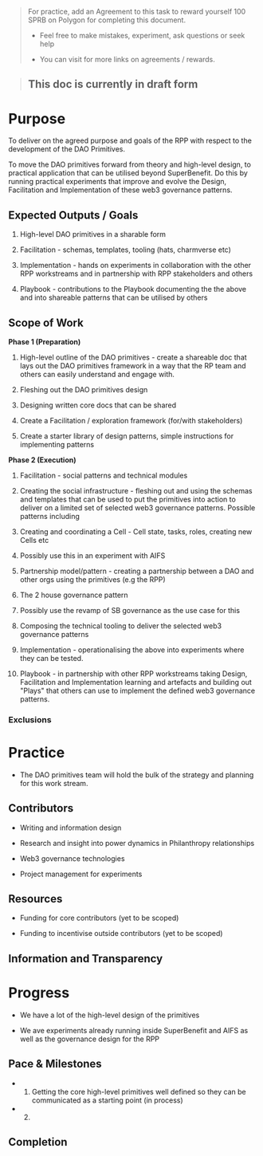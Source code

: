 > For practice, add an Agreement to this task to reward yourself 100 SPRB on Polygon for completing this document.
>
> - Feel free to make mistakes, experiment, ask questions or seek help
>
> - You can visit  for more links on agreements / rewards.

> ## **This doc is currently in draft form**

# Purpose

To deliver on the agreed purpose and goals of the RPP with respect to the development of the DAO Primitives.

To move the DAO primitives forward from theory and high-level design, to practical application that can be utilised beyond SuperBenefit. Do this by running practical experiments that improve and evolve the Design, Facilitation and Implementation of these web3 governance patterns. 

## Expected Outputs / Goals

1. High-level DAO primitives in a sharable form

2. Facilitation - schemas, templates, tooling (hats, charmverse etc)

3. Implementation - hands on experiments in collaboration with the other RPP workstreams and in partnership with RPP stakeholders and others

4. Playbook - contributions to the Playbook documenting the the above and into shareable patterns that can be utilised by others

## Scope of Work

**Phase 1 (Preparation)**

1. High-level outline of the DAO primitives - create a shareable doc that lays out the DAO primitives framework in a way that the RP team and others can easily understand and engage with.


1. Fleshing out the DAO primitives design

2. Designing written core docs that can be shared


1. Create a Facilitation / exploration framework (for/with stakeholders)

2. Create a starter library of design patterns, simple instructions for implementing patterns


**Phase 2 (Execution)**

1. Facilitation - social patterns and technical modules


1. Creating the social infrastructure - fleshing out and using the schemas and templates that can be used to put the primitives into action to deliver on a limited set of selected web3 governance patterns. Possible patterns including


1. Creating and coordinating a Cell - Cell state, tasks, roles, creating new Cells etc


1. Possibly use this in an experiment with AIFS 


1. Partnership model/pattern - creating a partnership between a DAO and other orgs using the primitives (e.g the RPP)

2. The 2 house governance pattern 


1. Possibly use the revamp of SB governance as the use case for this


1. Composing the technical tooling to deliver the selected web3 governance patterns  


1. Implementation - operationalising the above into experiments where they can be tested. 

2. Playbook - in partnership with other RPP workstreams taking Design, Facilitation and Implementation learning and artefacts and building out "Plays" that others can use to implement the defined web3 governance patterns. 

### Exclusions

# Practice

- The DAO primitives team will hold the bulk of the strategy and planning for this work stream. 


## Contributors

- Writing and information design

- Research and insight into power dynamics in Philanthropy relationships

- Web3 governance technologies

- Project management for experiments 


## Resources

- Funding for core contributors (yet to be scoped)

- Funding to incentivise outside contributors (yet to be scoped)

## Information and Transparency

# Progress

- We have a lot of the high-level design of the primitives 

- We ave experiments already running inside SuperBenefit and AIFS as well as the governance design for the RPP

## Pace & Milestones

- 1. Getting the core high-level primitives well defined so they can be communicated as a starting point (in process)

- 2. 

## Completion